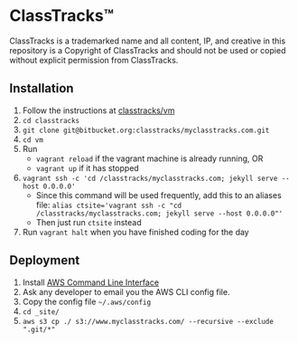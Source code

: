 # ClassTracks™

ClassTracks is a trademarked name and all content, IP, and creative in this repository is a Copyright of ClassTracks and should not be used or copied without explicit permission from ClassTracks.

## Installation
1. Follow the instructions at [classtracks/vm](https://bitbucket.org/classtracks/vm)
2. `cd classtracks`
3. `git clone git@bitbucket.org:classtracks/myclasstracks.com.git`
4. `cd vm`
5. Run
    * `vagrant reload` if the vagrant machine is already running, OR
    * `vagrant up` if it has stopped
6. `vagrant ssh -c 'cd /classtracks/myclasstracks.com; jekyll serve --host 0.0.0.0'`
    * Since this command will be used frequently, add this to an aliases file: `alias ctsite='vagrant ssh -c "cd /classtracks/myclasstracks.com; jekyll serve --host 0.0.0.0"'`
    * Then just run `ctsite` instead
7. Run `vagrant halt` when you have finished coding for the day

## Deployment
1. Install [AWS Command Line Interface](https://aws.amazon.com/cli/)
2. Ask any developer to email you the AWS CLI config file.
3. Copy the config file `~/.aws/config`
4. `cd _site/`
5. `aws s3 cp ./ s3://www.myclasstracks.com/ --recursive --exclude ".git/*"`
